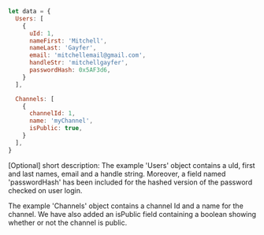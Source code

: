 ```javascript
let data = {
  Users: [ 
    {
      uId: 1,
      nameFirst: 'Mitchell',
      nameLast: 'Gayfer',
      email: 'mitchellemail@gmail.com',
      handleStr: 'mitchellgayfer',
      passwordHash: 0x5AF3d6,
    }
  ],

  Channels: [
    {
      channelId: 1,
      name: 'myChannel',
      isPublic: true,
    }
  ],
}
```

[Optional] short description: 
The example 'Users' object contains a uId, first and last names, email and a handle string. Moreover, a field named 'passwordHash' has been included for the hashed version of the password checked on user login. 

The example 'Channels' object contains a channel Id and a name for the channel. We have also added an isPublic field containing a boolean showing whether or not the channel is public. 